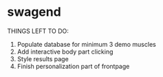 # swagend

THINGS LEFT TO DO:<br/>
1. Populate database for minimum 3 demo muscles
2. Add interactive body part clicking
3. Style results page
4. Finish personalization part of frontpage
